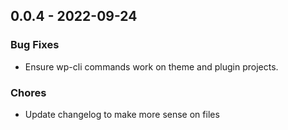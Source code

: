 ## 0.0.4 - 2022-09-24
### Bug Fixes
* Ensure wp-cli commands work on theme and plugin projects.
### Chores
* Update changelog to make more sense on files
